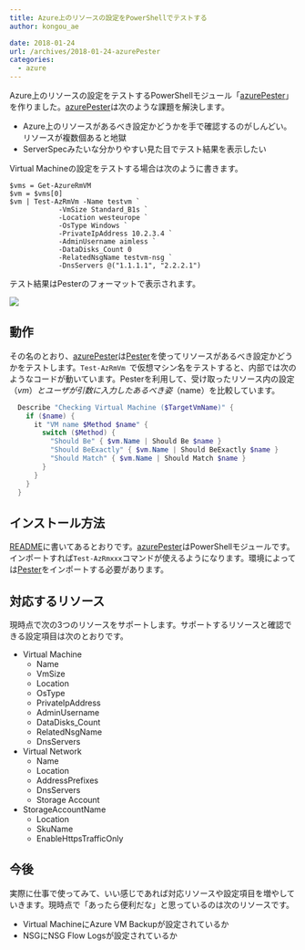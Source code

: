 ```yaml
---
title: Azure上のリソースの設定をPowerShellでテストする
author: kongou_ae

date: 2018-01-24
url: /archives/2018-01-24-azurePester
categories:
  - azure
---
```


Azure上のリソースの設定をテストするPowerShellモジュール「[azurePester](https://github.com/kongou-ae/azurePester)」を作りました。[azurePester](https://github.com/kongou-ae/azurePester)は次のような課題を解決します。

- Azure上のリソースがあるべき設定かどうかを手で確認するのがしんどい。リソースが複数個あると地獄
- ServerSpecみたいな分かりやすい見た目でテスト結果を表示したい

Virtual Machineの設定をテストする場合は次のように書きます。

```
$vms = Get-AzureRmVM
$vm = $vms[0]
$vm | Test-AzRmVm -Name testvm `
            -VmSize Standard_B1s `
            -Location westeurope `
            -OsType Windows `
            -PrivateIpAddress 10.2.3.4 `
            -AdminUsername aimless `
            -DataDisks_Count 0
            -RelatedNsgName testvm-nsg `
            -DnsServers @("1.1.1.1", "2.2.2.1")
```

テスト結果はPesterのフォーマットで表示されます。

![](https://github.com/kongou-ae/azurePester/raw/master/result.PNG)

## 動作

その名のとおり、[azurePester](https://github.com/kongou-ae/azurePester)は[Pester](https://github.com/pester/Pester)を使ってリソースがあるべき設定かどうかをテストします。`Test-AzRmVm `で仮想マシン名をテストすると、内部では次のようなコードが動いています。Pesterを利用して、受け取ったリソース内の設定（$vm）とユーザが引数に入力したあるべき姿（$name）を比較しています。

```powershell
  Describe "Checking Virtual Machine ($TargetVmName)" {
    if ($name) {
      it "VM name $Method $name" {
        switch ($Method) {
          "Should Be" { $vm.Name | Should Be $name }
          "Should BeExactly" { $vm.Name | Should BeExactly $name }
          "Should Match" { $vm.Name | Should Match $name } 
        }
      }
    }
  }
```

## インストール方法

[README](https://github.com/kongou-ae/azurePester/blob/master/README.md)に書いてあるとおりです。[azurePester](https://github.com/kongou-ae/azurePester)はPowerShellモジュールです。インポートすれば`Test-AzRmxxx`コマンドが使えるようになります。環境によっては[Pester](https://github.com/pester/Pester)をインポートする必要があります。

## 対応するリソース

現時点で次の3つのリソースをサポートします。サポートするリソースと確認できる設定項目は次のとおりです。

- Virtual Machine
    - Name
    - VmSize
    - Location
    - OsType
    - PrivateIpAddress
    - AdminUsername
    - DataDisks_Count
    - RelatedNsgName
    - DnsServers
- Virtual Network
    - Name
    - Location
    - AddressPrefixes
    - DnsServers
    - Storage Account
- StorageAccountName
    - Location
    - SkuName
    - EnableHttpsTrafficOnly

## 今後

実際に仕事で使ってみて、いい感じであれば対応リソースや設定項目を増やしていきます。現時点で「あったら便利だな」と思っているのは次のリソースです。

- Virtual MachineにAzure VM Backupが設定されているか
- NSGにNSG Flow Logsが設定されているか
